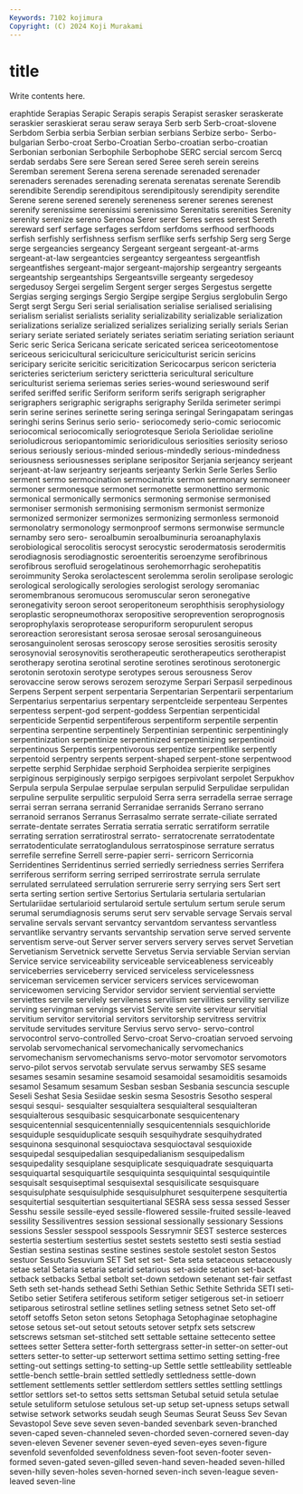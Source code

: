 ```yaml
---
Keywords: 7102 kojimura
Copyright: (C) 2024 Koji Murakami
---
```


# title

Write contents here.



eraphtide Serapias
Serapic Serapis serapis Serapist serasker seraskerate seraskier seraskierat serau seraw
seraya Serb serb Serb-croat-slovene Serbdom Serbia serbia Serbian serbian serbians
Serbize serbo- Serbo-bulgarian Serbo-croat Serbo-Croatian Serbo-croatian serbo-croatian Serbonian serbonian Serbophile
Serbophobe SERC sercial sercom Sercq serdab serdabs Sere sere Serean
sered Seree sereh serein sereins Seremban serement Serena serena serenade
serenaded serenader serenaders serenades serenading serenata serenatas serenate Serendib serendibite
Serendip serendipitous serendipitously serendipity serendite Serene serene serened serenely sereneness
serener serenes serenest serenify serenissime serenissimi serenissimo Serenitatis serenities Serenity
serenity serenize sereno Serenoa Serer serer Seres seres serest Sereth
sereward serf serfage serfages serfdom serfdoms serfhood serfhoods serfish serfishly
serfishness serfism serflike serfs serfship Serg serg Serge serge sergeancies
sergeancy Sergeant sergeant sergeant-at-arms sergeant-at-law sergeantcies sergeantcy sergeantess sergeantfish sergeantfishes
sergeant-major sergeant-majorship sergeantry sergeants sergeantship sergeantships Sergeantsville sergeanty sergedesoy sergedusoy
Sergei sergelim Sergent serger serges Sergestus sergette Sergias serging sergings
Sergio Sergipe sergipe Sergius serglobulin Sergo Sergt sergt Sergu Seri
serial serialisation serialise serialised serialising serialism serialist serialists seriality serializability
serializable serialization serializations serialize serialized serializes serializing serially serials Serian
seriary seriate seriated seriately seriates seriatim seriating seriation seriaunt Seric
seric Serica Sericana sericate sericated sericea sericeotomentose sericeous sericicultural sericiculture
sericiculturist sericin sericins sericipary sericite sericitic sericitization Sericocarpus sericon sericteria
sericteries sericterium serictery serictteria sericultural sericulture sericulturist seriema seriemas series
series-wound serieswound serif serifed seriffed serific Seriform seriform serifs serigraph
serigrapher serigraphers serigraphic serigraphs serigraphy Serilda serimeter serimpi serin serine
serines serinette sering seringa seringal Seringapatam seringas seringhi serins Serinus
serio serio- seriocomedy serio-comic seriocomic seriocomical seriocomically seriogrotesque Seriola Seriolidae
serioline serioludicrous seriopantomimic serioridiculous seriosities seriosity serioso serious seriously serious-minded
serious-mindedly serious-mindedness seriousness seriousnesses seriplane seripositor Serjania serjeancy serjeant serjeant-at-law
serjeantry serjeants serjeanty Serkin Serle Serles Serlio serment sermo sermocination
sermocinatrix sermon sermonary sermoneer sermoner sermonesque sermonet sermonette sermonettino sermonic
sermonical sermonically sermonics sermoning sermonise sermonised sermoniser sermonish sermonising sermonism
sermonist sermonize sermonized sermonizer sermonizes sermonizing sermonless sermonoid sermonolatry sermonology
sermonproof sermons sermonwise sermuncle sernamby sero sero- seroalbumin seroalbuminuria seroanaphylaxis
serobiological serocolitis serocyst serocystic serodermatosis serodermitis serodiagnosis serodiagnostic seroenteritis seroenzyme
serofibrinous serofibrous serofluid serogelatinous serohemorrhagic serohepatitis seroimmunity Seroka serolactescent serolemma
serolin serolipase serologic serological serologically serologies serologist serology seromaniac seromembranous
seromucous seromuscular seron seronegative seronegativity seroon seroot seroperitoneum serophthisis serophysiology
seroplastic seropneumothorax seropositive seroprevention seroprognosis seroprophylaxis seroprotease seropuriform seropurulent seropus
seroreaction seroresistant serosa serosae serosal serosanguineous serosanguinolent serosas seroscopy serose
serosities serositis serosity serosynovial serosynovitis serotherapeutic serotherapeutics serotherapist serotherapy serotina
serotinal serotine serotines serotinous serotonergic serotonin serotoxin serotype serotypes serous
serousness Serov serovaccine serow serows serozem serozyme Serpari Serpasil serpedinous
Serpens Serpent serpent serpentaria Serpentarian Serpentarii serpentarium Serpentarius serpentarius serpentary
serpentcleide serpenteau Serpentes serpentess serpent-god serpent-goddess Serpentian serpenticidal serpenticide Serpentid
serpentiferous serpentiform serpentile serpentin serpentina serpentine serpentinely Serpentinian serpentinic serpentiningly
serpentinization serpentinize serpentinized serpentinizing serpentinoid serpentinous Serpentis serpentivorous serpentize serpentlike
serpently serpentoid serpentry serpents serpent-shaped serpent-stone serpentwood serpette serphid Serphidae
serphoid Serphoidea serpierite serpigines serpiginous serpiginously serpigo serpigoes serpivolant serpolet
Serpukhov Serpula serpula Serpulae serpulae serpulan serpulid Serpulidae serpulidan serpuline
serpulite serpulitic serpuloid Serra serra serradella serrae serrage serrai serran
serrana serranid Serranidae serranids Serrano serrano serranoid serranos Serranus Serrasalmo
serrate serrate-ciliate serrated serrate-dentate serrates Serratia serratia serratic serratiform serratile
serrating serration serratirostral serrato- serratocrenate serratodentate serratodenticulate serratoglandulous serratospinose serrature
serratus serrefile serrefine Serrell serre-papier serri- serricorn Serricornia Serridentines Serridentinus
serried serriedly serriedness serries Serrifera serriferous serriform serring serriped serrirostrate
serrula serrulate serrulated serrulateed serrulation serrurerie serry serrying sers Sert
sert serta serting sertion sertive Sertorius Sertularia sertularia sertularian Sertulariidae
sertularioid sertularoid sertule sertulum sertum serule serum serumal serumdiagnosis serums
serut serv servable servage Servais serval servaline servals servant servantcy
servantdom servantess servantless servantlike servantry servants servantship servation serve served
servente serventism serve-out Server server servers servery serves servet Servetian
Servetianism Servetnick servette Servetus Servia serviable Servian servian Service service
serviceability serviceable serviceableness serviceably serviceberries serviceberry serviced serviceless servicelessness serviceman
servicemen servicer servicers services servicewoman servicewomen servicing Servidor servidor servient
serviential serviette serviettes servile servilely servileness servilism servilities servility servilize
serving servingman servings servist Servite servite serviteur servitial servitium servitor
servitorial servitors servitorship servitress servitrix servitude servitudes serviture Servius servo
servo- servo-control servocontrol servo-controlled Servo-croat Servo-croatian servoed servoing servolab servomechanical
servomechanically servomechanics servomechanism servomechanisms servo-motor servomotor servomotors servo-pilot servos servotab
servulate servus serwamby SES sesame sesames sesamin sesamine sesamoid sesamoidal
sesamoiditis sesamoids sesamol Sesamum sesamum Sesban sesban Sesbania sescuncia sescuple
Seseli Seshat Sesia Sesiidae seskin sesma Sesostris Sesotho sesperal sesqui
sesqui- sesquialter sesquialtera sesquialteral sesquialteran sesquialterous sesquibasic sesquicarbonate sesquicentenary sesquicentennial
sesquicentennially sesquicentennials sesquichloride sesquiduple sesquiduplicate sesquih sesquihydrate sesquihydrated sesquinona sesquinonal
sesquioctava sesquioctaval sesquioxide sesquipedal sesquipedalian sesquipedalianism sesquipedalism sesquipedality sesquiplane sesquiplicate
sesquiquadrate sesquiquarta sesquiquartal sesquiquartile sesquiquinta sesquiquintal sesquiquintile sesquisalt sesquiseptimal sesquisextal
sesquisilicate sesquisquare sesquisulphate sesquisulphide sesquisulphuret sesquiterpene sesquitertia sesquitertial sesquitertian sesquitertianal
SESRA sess sessa sessed Sesser Sesshu sessile sessile-eyed sessile-flowered sessile-fruited
sessile-leaved sessility Sessiliventres session sessional sessionally sessionary Sessions sessions Sessler
sesspool sesspools Sessrymnir SEST sesterce sesterces sestertia sestertium sestertius sestet
sestets sestetto sesti sestia sestiad Sestian sestina sestinas sestine sestines
sestole sestolet seston Sestos sestuor Sesuto Sesuvium SET Set set
set- Seta seta setaceous setaceously setae setal Setaria setaria setarid
setarious set-aside setation set-back setback setbacks Setbal setbolt set-down setdown
setenant set-fair setfast Seth seth set-hands sethead Sethi Sethian Sethic
Sethite Sethrida SETI seti- Setibo setier Setifera setiferous setiform setiger
setigerous set-in setioerr setiparous setirostral setline setlines setling setness setnet
Seto set-off setoff setoffs Seton seton setons Setophaga Setophaginae setophagine
setose setous set-out setout setouts setover setpfx sets setscrew setscrews
setsman set-stitched sett settable settaine settecento settee settees setter Settera
setter-forth settergrass setter-in setter-on setter-out setters setter-to setter-up setterwort settima
settimo setting setting-free setting-out settings setting-to setting-up Settle settle settleability
settleable settle-bench settle-brain settled settledly settledness settle-down settlement settlements settler
settlerdom settlers settles settling settlings settlor settlors set-to settos setts
settsman Setubal setuid setula setulae setule setuliform setulose setulous set-up
setup set-upness setups setwall setwise setwork setworks seudah seugh Seumas
Seurat Seuss Sev Sevan Sevastopol Seve seve seven seven-banded sevenbark
seven-branched seven-caped seven-channeled seven-chorded seven-cornered seven-day seven-eleven Sevener sevener seven-eyed
seven-eyes seven-figure sevenfold sevenfolded sevenfoldness seven-foot seven-footer seven-formed seven-gated seven-gilled
seven-hand seven-headed seven-hilled seven-hilly seven-holes seven-horned seven-inch seven-league seven-leaved seven-line
